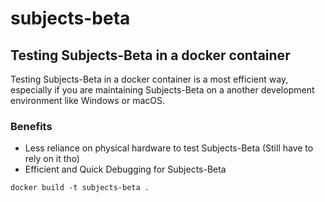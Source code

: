 # subjects-beta



## Testing Subjects-Beta in a docker container

Testing Subjects-Beta in a docker container is a most efficient way, especially if you are
maintaining Subjects-Beta on a another development environment like Windows or macOS.


### Benefits

- Less reliance on physical hardware to test Subjects-Beta (Still have to rely on it tho)
- Efficient and Quick Debugging for Subjects-Beta

```shell
docker build -t subjects-beta .
```